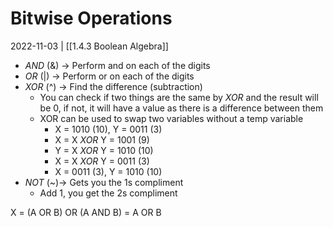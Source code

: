# Bitwise Operations
2022-11-03 | [[1.4.3 Boolean Algebra]]

- *AND* (&) -> Perform and on each of the digits
- *OR* (|) -> Perform or on each of the digits
- *XOR* (^) -> Find the difference (subtraction)
	- You can check if two things are the same by *XOR* and the result will be 0, if not, it will have a value as there is a difference between them
	- XOR can be used to swap two variables without a temp variable
		- X = 1010 (10), Y = 0011 (3)
		- X = X *XOR* Y = 1001 (9)
		- Y = X *XOR* Y = 1010 (10)
		- X = X *XOR* Y = 0011 (3)
		- X = 0011 (3), Y = 1010 (10)
- *NOT* (~)-> Gets you the 1s compliment
	- Add 1, you get the 2s compliment

X = (A OR B) OR (A AND B) = A OR B